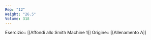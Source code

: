 ```yaml
---
Rep: "12"
Weight: "26.5"
Volume: 318
---
```

Esercizio:: [[Affondi allo Smith Machine 1]]
Origine:: [[Allenamento A]]